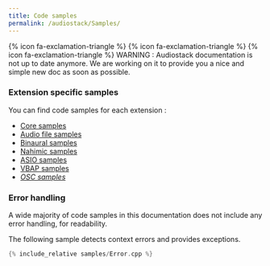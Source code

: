 ```yaml
---
title: Code samples
permalink: /audiostack/Samples/
---
```


{% icon fa-exclamation-triangle  %} {% icon fa-exclamation-triangle  %} {% icon fa-exclamation-triangle  %} WARNING : Audiostack documentation is not up to date anymore. We are working on it to provide you a nice and simple new doc as soon as possible.

### Extension specific samples

You can find code samples for each extension :

- [Core samples](../Core)
- [Audio file samples](../AudioFile)
- [Binaural samples](../Binaural)
- [Nahimic samples](../Nahimic)
- [ASIO samples](../Asio)
- [VBAP samples](../VBAP)
- *[OSC samples](../OSC)*

### Error handling

A wide majority of code samples in this documentation does not include any error handling, for readability.

The following sample detects context errors and provides exceptions.

```cpp
{% include_relative samples/Error.cpp %}
```